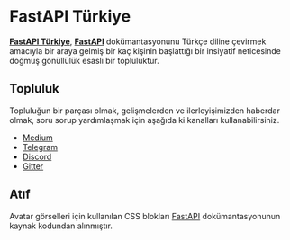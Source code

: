 # FastAPI Türkiye

[**FastAPI Türkiye**](https://hasansezertasan.github.io/fastapi-turkiye/), [**FastAPI**](https://fastapi.tiangolo.com/tr/) dokümantasyonunu Türkçe diline çevirmek amacıyla bir araya gelmiş bir kaç kişinin başlattığı bir insiyatif neticesinde doğmuş gönüllülük esaslı bir topluluktur.

## Topluluk

Topluluğun bir parçası olmak, gelişmelerden ve ilerleyişimizden haberdar olmak, soru sorup yardımlaşmak için aşağıda ki kanalları kullanabilirsiniz.

- [Medium](https://medium.com/fastapi-turkiye)
- [Telegram](https://t.me/fastapiturkiye)
- [Discord](https://discord.gg/dPgCU2X9xB)
- [Gitter](https://gitter.im/fastapi-turkiye/community)

## Atıf

Avatar görselleri için kullanılan CSS blokları [FastAPI] dokümantasyonunun kaynak kodundan alınmıştır.

[FastAPI]: https://github.com/tiangolo/fastapi
